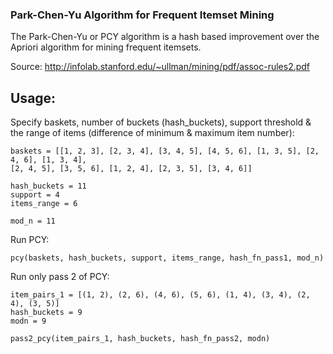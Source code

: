 ### Park-Chen-Yu Algorithm for Frequent Itemset Mining

The Park-Chen-Yu or PCY algorithm is a hash based improvement over the Apriori algorithm for mining frequent itemsets.

Source: http://infolab.stanford.edu/~ullman/mining/pdf/assoc-rules2.pdf

## Usage:

Specify baskets, number of buckets (hash_buckets), support threshold & the range of items 
(difference of minimum & maximum item number):

    baskets = [[1, 2, 3], [2, 3, 4], [3, 4, 5], [4, 5, 6], [1, 3, 5], [2, 4, 6], [1, 3, 4],
    [2, 4, 5], [3, 5, 6], [1, 2, 4], [2, 3, 5], [3, 4, 6]] 

    hash_buckets = 11
    support = 4
    items_range = 6

    mod_n = 11

Run PCY: 

    pcy(baskets, hash_buckets, support, items_range, hash_fn_pass1, mod_n)


Run only pass 2 of PCY:


    item_pairs_1 = [(1, 2), (2, 6), (4, 6), (5, 6), (1, 4), (3, 4), (2, 4), (3, 5)]
    hash_buckets = 9
    modn = 9
    
    pass2_pcy(item_pairs_1, hash_buckets, hash_fn_pass2, modn)
